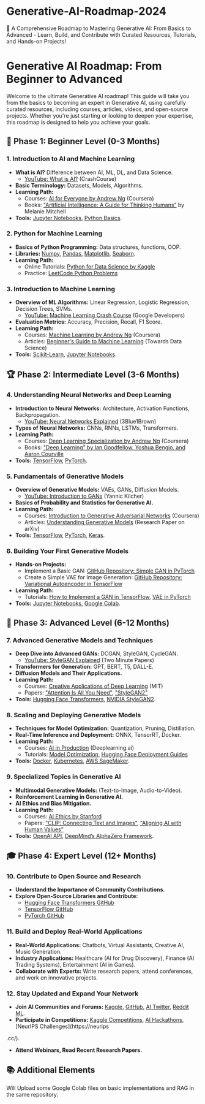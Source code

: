 # Generative-AI-Roadmap-2024
🚀 A Comprehensive Roadmap to Mastering Generative AI: From Basics to Advanced - Learn, Build, and Contribute with Curated Resources, Tutorials, and Hands-on Projects!

# Generative AI Roadmap: From Beginner to Advanced

Welcome to the ultimate Generative AI roadmap! This guide will take you from the basics to becoming an expert in Generative AI, using carefully curated resources, including courses, articles, videos, and open-source projects. Whether you're just starting or looking to deepen your expertise, this roadmap is designed to help you achieve your goals.

## 🌟 **Phase 1: Beginner Level (0-3 Months)**

### 1. Introduction to AI and Machine Learning
- **What is AI?** Difference between AI, ML, DL, and Data Science.
  - [YouTube: What is AI?](https://www.youtube.com/watch?v=2ePf9rue1Ao) (CrashCourse)
- **Basic Terminology:** Datasets, Models, Algorithms.
- **Learning Path:**
  - Courses: [AI for Everyone by Andrew Ng](https://www.coursera.org/learn/ai-for-everyone) (Coursera)
  - Books: ["Artificial Intelligence: A Guide for Thinking Humans"](https://www.amazon.com/Artificial-Intelligence-Guide-Thinking-Humans/dp/0374257833) by Melanie Mitchell
- **Tools:** [Jupyter Notebooks](https://jupyter.org/), [Python Basics](https://www.learnpython.org/).

### 2. Python for Machine Learning
- **Basics of Python Programming:** Data structures, functions, OOP.
- **Libraries:** [Numpy](https://numpy.org/), [Pandas](https://pandas.pydata.org/), [Matplotlib](https://matplotlib.org/), [Seaborn](https://seaborn.pydata.org/).
- **Learning Path:**
  - Online Tutorials: [Python for Data Science by Kaggle](https://www.kaggle.com/learn/python)
  - Practice: [LeetCode Python Problems](https://leetcode.com/problemset/all/?filters=tag%3APython)

### 3. Introduction to Machine Learning
- **Overview of ML Algorithms:** Linear Regression, Logistic Regression, Decision Trees, SVMs.
  - [YouTube: Machine Learning Crash Course](https://www.youtube.com/watch?v=GwIo3gDZCVQ) (Google Developers)
- **Evaluation Metrics:** Accuracy, Precision, Recall, F1 Score.
- **Learning Path:**
  - Courses: [Machine Learning by Andrew Ng](https://www.coursera.org/learn/machine-learning) (Coursera)
  - Articles: [Beginner's Guide to Machine Learning](https://towardsdatascience.com/a-beginners-guide-to-machine-learning-1a7e74f601e0) (Towards Data Science)
- **Tools:** [Scikit-Learn](https://scikit-learn.org/stable/), [Jupyter Notebooks](https://jupyter.org/).

## 🏆 **Phase 2: Intermediate Level (3-6 Months)**

### 4. Understanding Neural Networks and Deep Learning
- **Introduction to Neural Networks:** Architecture, Activation Functions, Backpropagation.
  - [YouTube: Neural Networks Explained](https://www.youtube.com/watch?v=aircAruvnKk) (3Blue1Brown)
- **Types of Neural Networks:** CNNs, RNNs, LSTMs, Transformers.
- **Learning Path:**
  - Courses: [Deep Learning Specialization by Andrew Ng](https://www.coursera.org/specializations/deep-learning) (Coursera)
  - Books: ["Deep Learning" by Ian Goodfellow, Yoshua Bengio, and Aaron Courville](https://www.deeplearningbook.org/)
- **Tools:** [TensorFlow](https://www.tensorflow.org/), [PyTorch](https://pytorch.org/).

### 5. Fundamentals of Generative Models
- **Overview of Generative Models:** VAEs, GANs, Diffusion Models.
  - [YouTube: Introduction to GANs](https://www.youtube.com/watch?v=8L11aMN5KY8) (Yannic Kilcher)
- **Basics of Probability and Statistics for Generative AI.**
- **Learning Path:**
  - Courses: [Introduction to Generative Adversarial Networks](https://www.coursera.org/learn/generative-adversarial-networks-gans) (Coursera)
  - Articles: [Understanding Generative Models](https://arxiv.org/abs/1906.05291) (Research Paper on arXiv)
- **Tools:** [TensorFlow](https://www.tensorflow.org/), [PyTorch](https://pytorch.org/), [Keras](https://keras.io/).

### 6. Building Your First Generative Models
- **Hands-on Projects:**
  - Implement a Basic GAN: [GitHub Repository: Simple GAN in PyTorch](https://github.com/eriklindernoren/PyTorch-GAN)
  - Create a Simple VAE for Image Generation: [GitHub Repository: Variational Autoencoder in TensorFlow](https://github.com/keras-team/keras-io/blob/master/examples/generative/vae.py)
- **Learning Path:**
  - Tutorials: [How to Implement a GAN in TensorFlow](https://www.tensorflow.org/tutorials/generative/dcgan), [VAE in PyTorch](https://pytorch.org/tutorials/beginner/dcgan_faces_tutorial.html)
- **Tools:** [Jupyter Notebooks](https://jupyter.org/), [Google Colab](https://colab.research.google.com/).

## 🚀 **Phase 3: Advanced Level (6-12 Months)**

### 7. Advanced Generative Models and Techniques
- **Deep Dive into Advanced GANs:** DCGAN, StyleGAN, CycleGAN.
  - [YouTube: StyleGAN Explained](https://www.youtube.com/watch?v=kSLJriaOumA) (Two Minute Papers)
- **Transformers for Generation:** GPT, BERT, T5, DALL-E.
- **Diffusion Models and Their Applications.**
- **Learning Path:**
  - Courses: [Creative Applications of Deep Learning](https://ml4a.github.io/) (MIT)
  - Papers: ["Attention Is All You Need"](https://arxiv.org/abs/1706.03762), ["StyleGAN2"](https://arxiv.org/abs/1912.04958)
- **Tools:** [Hugging Face Transformers](https://huggingface.co/transformers/), [NVIDIA StyleGAN2](https://github.com/NVlabs/stylegan2).

### 8. Scaling and Deploying Generative Models
- **Techniques for Model Optimization:** Quantization, Pruning, Distillation.
- **Real-Time Inference and Deployment:** ONNX, TensorRT, Docker.
- **Learning Path:**
  - Courses: [AI in Production](https://www.deeplearning.ai/courses/ai-in-production/) (Deeplearning.ai)
  - Tutorials: [Model Optimization](https://developer.nvidia.com/tensorrt), [Hugging Face Deployment Guides](https://huggingface.co/docs/transformers/serialization)
- **Tools:** [Docker](https://www.docker.com/), [Kubernetes](https://kubernetes.io/), [AWS SageMaker](https://aws.amazon.com/sagemaker/).

### 9. Specialized Topics in Generative AI
- **Multimodal Generative Models:** (Text-to-Image, Audio-to-Video).
- **Reinforcement Learning in Generative AI.**
- **AI Ethics and Bias Mitigation.**
- **Learning Path:**
  - Courses: [AI Ethics by Stanford](https://online.stanford.edu/courses/cs203-ethical-and-social-issues-of-ai)
  - Papers: ["CLIP: Connecting Text and Images"](https://arxiv.org/abs/2103.00020), ["Aligning AI with Human Values"](https://arxiv.org/abs/2104.03471)
- **Tools:** [OpenAI API](https://openai.com/research/), [DeepMind’s AlphaZero Framework](https://deepmind.com/research).

## 🎓 **Phase 4: Expert Level (12+ Months)**

### 10. Contribute to Open Source and Research
- **Understand the Importance of Community Contributions.**
- **Explore Open-Source Libraries and Contribute:**
  - [Hugging Face Transformers GitHub](https://github.com/huggingface/transformers)
  - [TensorFlow GitHub](https://github.com/tensorflow/tensorflow)
  - [PyTorch GitHub](https://github.com/pytorch/pytorch)

### 11. Build and Deploy Real-World Applications
- **Real-World Applications:** Chatbots, Virtual Assistants, Creative AI, Music Generation.
- **Industry Applications:** Healthcare (AI for Drug Discovery), Finance (AI Trading Systems), Entertainment (AI in Games).
- **Collaborate with Experts:** Write research papers, attend conferences, and work on innovative projects.

### 12. Stay Updated and Expand Your Network
- **Join AI Communities and Forums:** [Kaggle](https://www.kaggle.com/), [GitHub](https://github.com/), [AI Twitter](https://twitter.com/), [Reddit ML](https://www.reddit.com/r/MachineLearning/).
- **Participate in Competitions:** [Kaggle Competitions](https://www.kaggle.com/competitions), [AI Hackathons](https://devpost.com/hackathons), [NeurIPS Challenges](https://neurips

.cc/).
- **Attend Webinars, Read Recent Research Papers.**

## 📚 **Additional Elements**
Will Upload some Google Colab files on basic implementations and RAG in the same repository.

